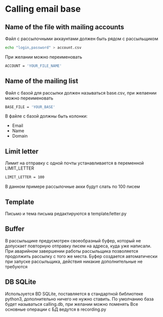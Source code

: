 # Calling email base

## Name of the file with mailing accounts

Файл с рассылочными аккаунтами должен быть рядом с рассыльщиком
```sh
echo "login,password" > account.csv
```
При желании можно переименовать
```sh
ACCOUNT = 'YOUR_FILE_NAME'
```

## Name of the mailing list

Файл с базой для рассылки должен называться base.csv, при желаении можно переименовать
```sh
BASE_FILE = 'YOUR_BASE'
```
В файле с базой должны быть колонки:
<ul>
    <li>Email</li>
    <li>Name</li>
    <li>Domain</li>
</ul>

## Limit letter

Лимит на отправку с одной почты устанавливается в переменной LIMIT_LETTER
```sh
LIMIT_LETTER = 100
```
В данном примере рассылочные акки будут слать по 100 писем

## Template

Письмо и тема письма редактируются в template/letter.py 

## Buffer

В рассыльщике предусмотрен своеобразный буфер, который не допускает повторную отправку писем на адреса, куда уже написали. При аварийном завершении работы рассыльщика позволяется продолжить рассылку с того же места. Буфер создается автоматически при запуске рассыльщика, действия никакие дополнительные не требуются

## DB SQLite
Используется BD SQLite, поставляется в стандартной библиотеке python3, дополнительно ничего не нужно ставить.
По умолчанию база будет называться calling.db, при желании можно поменять
Все основные операции с БД ведутся в recording.py

